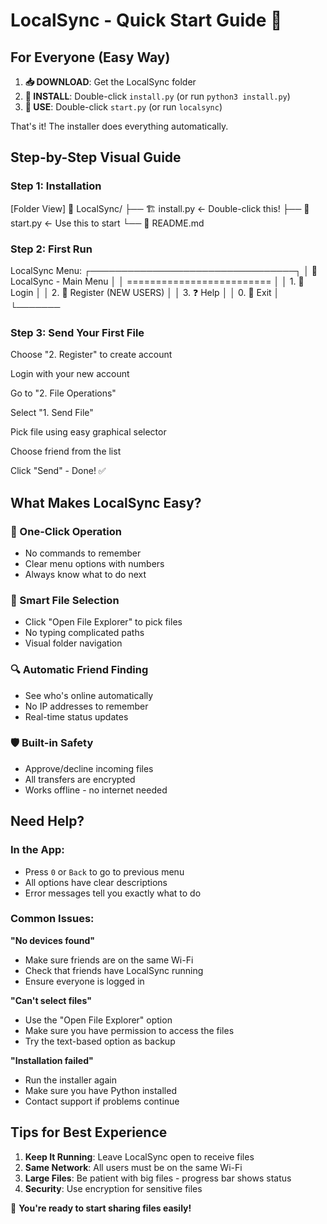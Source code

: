 # LocalSync - Quick Start Guide 🚀

## For Everyone (Easy Way)

1. **📥 DOWNLOAD**: Get the LocalSync folder
2. **🔄 INSTALL**: Double-click `install.py` (or run `python3 install.py`)
3. **🚀 USE**: Double-click `start.py` (or run `localsync`)

That's it! The installer does everything automatically.

## Step-by-Step Visual Guide

### Step 1: Installation

[Folder View]
📁 LocalSync/
├── 🏗️ install.py ← Double-click this!
├── 🚀 start.py ← Use this to start
└── 📖 README.md

### Step 2: First Run

LocalSync Menu:
┌─────────────────────────────────┐
│ 🚀 LocalSync - Main Menu │
│ ========================= │
│ 1. 👤 Login │
│ 2. 📝 Register (NEW USERS) │
│ 3. ❓ Help │
│ 0. 🚪 Exit │
└───────

### Step 3: Send Your First File

Choose "2. Register" to create account

Login with your new account

Go to "2. File Operations"

Select "1. Send File"

Pick file using easy graphical selector

Choose friend from the list

Click "Send" - Done! ✅

## What Makes LocalSync Easy?

### 🎯 One-Click Operation

- No commands to remember
- Clear menu options with numbers
- Always know what to do next

### 📱 Smart File Selection

- Click "Open File Explorer" to pick files
- No typing complicated paths
- Visual folder navigation

### 🔍 Automatic Friend Finding

- See who's online automatically
- No IP addresses to remember
- Real-time status updates

### 🛡️ Built-in Safety

- Approve/decline incoming files
- All transfers are encrypted
- Works offline - no internet needed

## Need Help?

### In the App:

- Press `0` or `Back` to go to previous menu
- All options have clear descriptions
- Error messages tell you exactly what to do

### Common Issues:

**"No devices found"**

- Make sure friends are on the same Wi-Fi
- Check that friends have LocalSync running
- Ensure everyone is logged in

**"Can't select files"**

- Use the "Open File Explorer" option
- Make sure you have permission to access the files
- Try the text-based option as backup

**"Installation failed"**

- Run the installer again
- Make sure you have Python installed
- Contact support if problems continue

## Tips for Best Experience

1. **Keep It Running**: Leave LocalSync open to receive files
2. **Same Network**: All users must be on the same Wi-Fi
3. **Large Files**: Be patient with big files - progress bar shows status
4. **Security**: Use encryption for sensitive files

🎉 **You're ready to start sharing files easily!**

